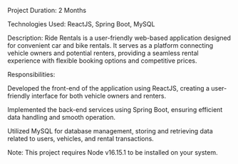 Project Duration: 2 Months 

Technologies Used: ReactJS, Spring Boot, MySQL

Description: Ride Rentals is a user-friendly web-based application designed for convenient car and bike rentals. It serves as a platform connecting vehicle owners and potential renters, providing a seamless rental experience with flexible booking options and competitive prices.

Responsibilities:

Developed the front-end of the application using ReactJS, creating a user-friendly interface for both vehicle owners and renters.

Implemented the back-end services using Spring Boot, ensuring efficient data handling and smooth operation.

Utilized MySQL for database management, storing and retrieving data related to users, vehicles, and rental transactions.

Note: This project requires Node v16.15.1 to be installed on your system.
